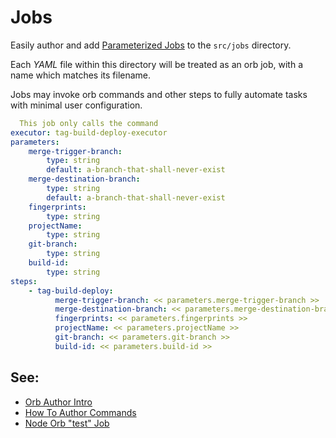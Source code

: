 # Jobs

Easily author and add [Parameterized Jobs](https://circleci.com/docs/2.0/reusing-config/#authoring-parameterized-jobs) to the `src/jobs` directory.

Each _YAML_ file within this directory will be treated as an orb job, with a name which matches its filename.

Jobs may invoke orb commands and other steps to fully automate tasks with minimal user configuration.


```yaml
  This job only calls the command
executor: tag-build-deploy-executor
parameters:
    merge-trigger-branch:
        type: string
        default: a-branch-that-shall-never-exist
    merge-destination-branch:
        type: string
        default: a-branch-that-shall-never-exist
    fingerprints:
        type: string
    projectName:
        type: string
    git-branch:
        type: string
    build-id:
        type: string
steps:
    - tag-build-deploy:
          merge-trigger-branch: << parameters.merge-trigger-branch >>
          merge-destination-branch: << parameters.merge-destination-branch >>
          fingerprints: << parameters.fingerprints >>
          projectName: << parameters.projectName >>
          git-branch: << parameters.git-branch >>
          build-id: << parameters.build-id >>
```

## See:
 - [Orb Author Intro](https://circleci.com/docs/2.0/orb-author-intro/#section=configuration)
 - [How To Author Commands](https://circleci.com/docs/2.0/reusing-config/#authoring-parameterized-jobs)
 - [Node Orb "test" Job](https://github.com/CircleCI-Public/node-orb/blob/master/src/jobs/test.yml)